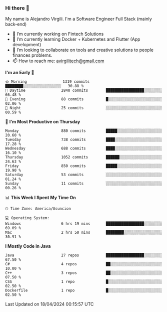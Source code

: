 ### Hi there 👋

My name is Alejandro Virgili. I'm a Software Engineer Full Stack (mainly back-end)


- 🔭 I’m currently working on Fintech Solutions
- 🌱 I’m currently learning Docker + Kubernetes and Flutter (App development)
- 👯 I’m looking to collaborate on tools and creative solutions to people finances problems.
- 📫 How to reach me: avirgilitech@gmail.com
  
<!--START_SECTION:waka-->
**I'm an Early 🐤** 

```text
🌞 Morning                1319 commits        ████████░░░░░░░░░░░░░░░░░   30.88 % 
🌆 Daytime                2840 commits        █████████████████░░░░░░░░   66.48 % 
🌃 Evening                88 commits          █░░░░░░░░░░░░░░░░░░░░░░░░   02.06 % 
🌙 Night                  25 commits          ░░░░░░░░░░░░░░░░░░░░░░░░░   00.59 % 
```
📅 **I'm Most Productive on Thursday** 

```text
Monday                   880 commits         █████░░░░░░░░░░░░░░░░░░░░   20.60 % 
Tuesday                  738 commits         ████░░░░░░░░░░░░░░░░░░░░░   17.28 % 
Wednesday                688 commits         ████░░░░░░░░░░░░░░░░░░░░░   16.10 % 
Thursday                 1052 commits        ██████░░░░░░░░░░░░░░░░░░░   24.63 % 
Friday                   850 commits         █████░░░░░░░░░░░░░░░░░░░░   19.90 % 
Saturday                 53 commits          ░░░░░░░░░░░░░░░░░░░░░░░░░   01.24 % 
Sunday                   11 commits          ░░░░░░░░░░░░░░░░░░░░░░░░░   00.26 % 
```


📊 **This Week I Spent My Time On** 

```text
🕑︎ Time Zone: America/Asuncion

💻 Operating System: 
Windows                  6 hrs 19 mins       █████████████████░░░░░░░░   69.09 % 
Mac                      2 hrs 50 mins       ████████░░░░░░░░░░░░░░░░░   30.91 % 
```

**I Mostly Code in Java** 

```text
Java                     27 repos            █████████████████░░░░░░░░   67.50 % 
C#                       4 repos             ██░░░░░░░░░░░░░░░░░░░░░░░   10.00 % 
C++                      3 repos             ██░░░░░░░░░░░░░░░░░░░░░░░   07.50 % 
CSS                      1 repo              █░░░░░░░░░░░░░░░░░░░░░░░░   02.50 % 
Dockerfile               1 repo              █░░░░░░░░░░░░░░░░░░░░░░░░   02.50 % 
```




 Last Updated on 18/04/2024 00:15:57 UTC
<!--END_SECTION:waka-->
